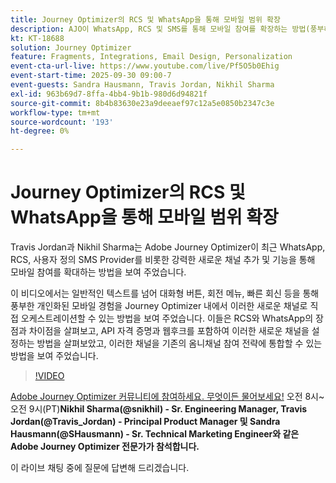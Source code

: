 ```yaml
---
title: Journey Optimizer의 RCS 및 WhatsApp을 통해 모바일 범위 확장
description: AJO이 WhatsApp, RCS 및 SMS를 통해 모바일 참여를 확장하는 방법(풍부하고 상호 작용적이며 개인화된 경험)을 살펴보십시오.
kt: KT-18688
solution: Journey Optimizer
feature: Fragments, Integrations, Email Design, Personalization
event-cta-url-live: https://www.youtube.com/live/Pf5O5b0Ehig
event-start-time: 2025-09-30 09:00-7
event-guests: Sandra Hausmann, Travis Jordan, Nikhil Sharma
exl-id: 963b69d7-8ffa-4bb4-9b1b-980d6d94821f
source-git-commit: 8b4b83630e23a9deeaef97c12a5e0850b2347c3e
workflow-type: tm+mt
source-wordcount: '193'
ht-degree: 0%

---
```


# Journey Optimizer의 RCS 및 WhatsApp을 통해 모바일 범위 확장

Travis Jordan과 Nikhil Sharma는 Adobe Journey Optimizer이 최근 WhatsApp, RCS, 사용자 정의 SMS Provider를 비롯한 강력한 새로운 채널 추가 및 기능을 통해 모바일 참여를 확대하는 방법을 보여 주었습니다.

이 비디오에서는 일반적인 텍스트를 넘어 대화형 버튼, 회전 메뉴, 빠른 회신 등을 통해 풍부한 개인화된 모바일 경험을 Journey Optimizer 내에서 이러한 새로운 채널로 직접 오케스트레이션할 수 있는 방법을 보여 주었습니다. 이들은 RCS와 WhatsApp의 장점과 차이점을 살펴보고, API 자격 증명과 웹후크를 포함하여 이러한 새로운 채널을 설정하는 방법을 살펴보았고, 이러한 채널을 기존의 옴니채널 참여 전략에 통합할 수 있는 방법을 보여 주었습니다.

>[!VIDEO](https://video.tv.adobe.com/v/3475370/?quality=12&learn=on)

[Adobe Journey Optimizer 커뮤니티에 참여하세요. 무엇이든 물어보세요!](https://experienceleaguecommunities.adobe.com/t5/journey-optimizer-events/ask-me-anything-october-15th-with-journey-optimizer-product/ec-p/778477?profile.language=ko) 오전 8시~오전 9시(PT)**Nikhil Sharma(@snikhil) - Sr. Engineering Manager, Travis Jordan(@Travis_Jordan) - Principal Product Manager 및 Sandra Hausmann(@SHausmann) - Sr. Technical Marketing Engineer와 같은 Adobe Journey Optimizer 전문가가 참석합니다.**

이 라이브 채팅 중에 질문에 답변해 드리겠습니다.

